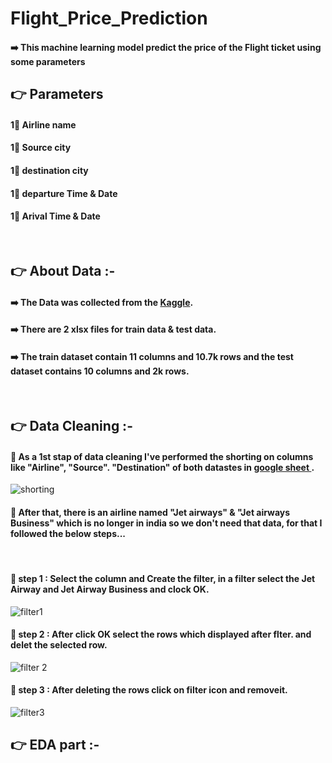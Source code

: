 # Flight_Price_Prediction

#### ➡️ This machine learning model predict the price of the Flight ticket using some parameters

## 👉 Parameters
#### 1⃣ Airline name 
#### 1⃣ Source city
#### 1⃣ destination city
#### 1⃣ departure Time & Date
#### 1⃣ Arival Time & Date

<br>

## 👉 About Data :-

#### ➡️ The Data was collected from the <a href="https://www.kaggle.com/nikhilmittal/flight-fare-prediction-mh/">Kaggle</a>.
#### ➡️ There are 2 xlsx files for train data & test data.
#### ➡️ The train dataset contain 11 columns and 10.7k rows and the test dataset contains 10 columns and 2k rows.

<br>

## 👉 Data Cleaning :-
#### 🔶 As a 1st stap of data cleaning I've performed the shorting on columns like "Airline", "Source". "Destination" of  both datastes in <a href="https://docs.google.com/spreadsheets/d/1o-7FhCs56fJf07h9PSBM2y5abIVCALyo1uTFCNdhfK4/edit#gid=64045463"> google sheet </a>.

![shorting](https://user-images.githubusercontent.com/75326769/141683825-c151a7ca-aaa4-4ccb-990e-7182936782fe.png)

#### 🔶 After that, there is an airline named "Jet airways" & "Jet airways Business" which is no longer in india so we don't need that data, for that I followed the below steps...

<br>
 
#### 🔹 step 1 :  Select the column and Create the filter, in a filter select the Jet Airway and Jet Airway Business and clock OK.

![filter1](https://user-images.githubusercontent.com/75326769/141692819-21166277-8e30-432e-92eb-82e83dee4c1c.png)

#### 🔹 step 2 :  After click OK select the rows which displayed after flter. and delet the selected row.

![filter 2](https://user-images.githubusercontent.com/75326769/141693604-9a156e3b-b62a-4536-bd55-9b53edf2e2f9.png)

#### 🔹 step 3 :  After deleting the rows click on filter icon and removeit.  

![filter3](https://user-images.githubusercontent.com/75326769/141693738-bb92f74f-4223-4d47-bf1d-be624b259540.png)

## 👉 EDA part :-


